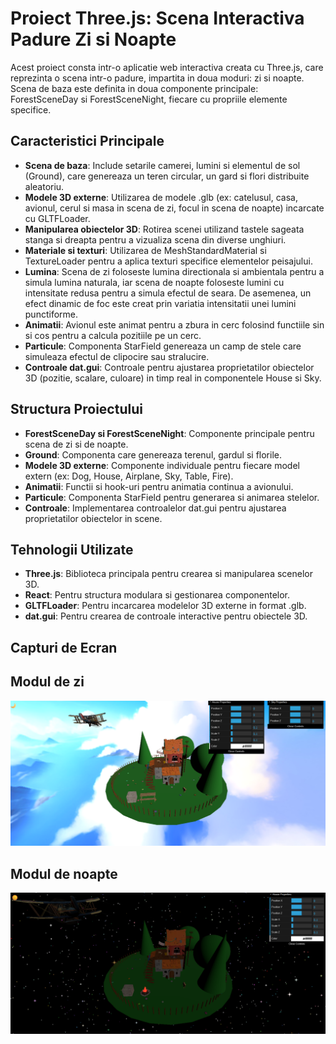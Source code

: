 # Proiect Three.js: Scena Interactiva Padure Zi si Noapte

Acest proiect consta intr-o aplicatie web interactiva creata cu Three.js, care reprezinta o scena intr-o padure, impartita in doua moduri: zi si noapte. Scena de baza este definita in doua componente principale: ForestSceneDay si ForestSceneNight, fiecare cu propriile elemente specifice.

## Caracteristici Principale
- **Scena de baza**: Include setarile camerei, lumini si elementul de sol (Ground), care genereaza un teren circular, un gard si flori distribuite aleatoriu.
- **Modele 3D externe**: Utilizarea de modele .glb (ex: catelusul, casa, avionul, cerul si masa in scena de zi, focul in scena de noapte) incarcate cu GLTFLoader.
- **Manipularea obiectelor 3D**: Rotirea scenei utilizand tastele sageata stanga si dreapta pentru a vizualiza scena din diverse unghiuri.
- **Materiale si texturi**: Utilizarea de MeshStandardMaterial si TextureLoader pentru a aplica texturi specifice elementelor peisajului.
- **Lumina**: Scena de zi foloseste lumina directionala si ambientala pentru a simula lumina naturala, iar scena de noapte foloseste lumini cu intensitate redusa pentru a simula efectul de seara. De asemenea, un efect dinamic de foc este creat prin variatia intensitatii unei lumini punctiforme.
- **Animatii**: Avionul este animat pentru a zbura in cerc folosind functiile sin si cos pentru a calcula pozitiile pe un cerc.
- **Particule**: Componenta StarField genereaza un camp de stele care simuleaza efectul de clipocire sau stralucire.
- **Controale dat.gui**: Controale pentru ajustarea proprietatilor obiectelor 3D (pozitie, scalare, culoare) in timp real in componentele House si Sky.



## Structura Proiectului
- **ForestSceneDay si ForestSceneNight**: Componente principale pentru scena de zi si de noapte.
- **Ground**: Componenta care genereaza terenul, gardul si florile.
- **Modele 3D externe**: Componente individuale pentru fiecare model extern (ex: Dog, House, Airplane, Sky, Table, Fire).
- **Animatii**: Functii si hook-uri pentru animatia continua a avionului.
- **Particule**: Componenta StarField pentru generarea si animarea stelelor.
- **Controale**: Implementarea controalelor dat.gui pentru ajustarea proprietatilor obiectelor in scene.

## Tehnologii Utilizate
- **Three.js**: Biblioteca principala pentru crearea si manipularea scenelor 3D.
- **React**: Pentru structura modulara si gestionarea componentelor.
- **GLTFLoader**: Pentru incarcarea modelelor 3D externe in format .glb.
- **dat.gui**: Pentru crearea de controale interactive pentru obiectele 3D.

## Capturi de Ecran
## Modul de zi
![Screenshot](assets/DayMode.png)
## Modul de noapte
![Screenshot](assets/NightMode.png)